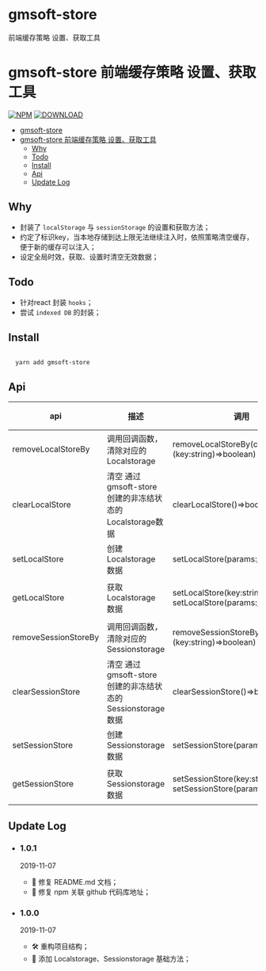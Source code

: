 # gmsoft-store
前端缓存策略 设置、获取工具
# gmsoft-store 前端缓存策略 设置、获取工具  
[![NPM](https://img.shields.io/npm/v/gmsoft-store.svg)](https://www.npmjs.com/package/gmsoft-store)
[![DOWNLOAD](https://img.shields.io/npm/dt/gmsoft-store.svg)](https://www.npmjs.com/package/gmsoft-store)

<!-- TOC -->

- [gmsoft-store](#gmsoft-store)
- [gmsoft-store 前端缓存策略 设置、获取工具](#gmsoft-store-%E5%89%8D%E7%AB%AF%E7%BC%93%E5%AD%98%E7%AD%96%E7%95%A5-%E8%AE%BE%E7%BD%AE%E8%8E%B7%E5%8F%96%E5%B7%A5%E5%85%B7)
  - [Why](#Why)
  - [Todo](#Todo)
  - [Install](#Install)
  - [Api](#Api)
  - [Update Log](#Update-Log)

<!-- /TOC -->
## Why  

- 封装了 ```localStorage``` 与 ```sessionStorage``` 的设置和获取方法；
- 约定了标识key，当本地存储到达上限无法继续注入时，依照策略清空缓存，便于新的缓存可以注入；
- 设定全局时效，获取、设置时清空无效数据；

## Todo  
- 针对react 封装 ```hooks```；
- 尝试 ```indexed DB``` 的封装；

## Install

```

  yarn add gmsoft-store

```
## Api  

| api                  | 描述                                                      | 调用                                                                                  | 返回 | 注意                                  |
| -------------------- | --------------------------------------------------------- | ------------------------------------------------------------------------------------- | ---- | ------------------------------------- |
| removeLocalStoreBy   | 调用回调函数，清除对应的 Localstorage                     | removeLocalStoreBy(cb:(key:string)=>boolean)                                          | void | ```警告``` 操作的范围为任意key        |
| clearLocalStore      | 清空 通过gmsoft-store创建的非冻结状态的Localstorage数据   | clearLocalStore()=>boolean)                                                           | void | -                                     |
| setLocalStore        | 创建 Localstorage 数据                                    | setLocalStore(params:[SetParams](./src/type.d.ts))                                    | void | -                                     |
| getLocalStore        | 获取 Localstorage 数据                                    | setLocalStore(key:string) <br/>setLocalStore(params:[GetParams](./src/type.d.ts))     | any | ```冻结模式只能用GetParams模式调用``` |
| removeSessionStoreBy | 调用回调函数，清除对应的 Sessionstorage                   | removeSessionStoreBy(cb:(key:string)=>boolean)                                        | void | ```警告``` 操作的范围为任意key        |
| clearSessionStore    | 清空 通过gmsoft-store创建的非冻结状态的Sessionstorage数据 | clearSessionStore()=>boolean)                                                         | void | -                                     |
| setSessionStore      | 创建 Sessionstorage 数据                                  | setSessionStore(params:[SetParams](./src/type.d.ts))                                  | void | -                                     |
| getSessionStore      | 获取 Sessionstorage 数据                                  | setSessionStore(key:string) <br/>setSessionStore(params:[GetParams](./src/type.d.ts)) | any | ```冻结模式只能用GetParams模式调用``` |




## Update Log  

- ### 1.0.1  
  2019-11-07 
  - 🐞 修复 README.md 文档；
  - 🐞 修复 npm 关联 github 代码库地址；

- ### 1.0.0  
  2019-11-07 
  - 🛠  重构项目结构；
  - 🌟 添加 Localstorage、Sessionstorage 基础方法；
  